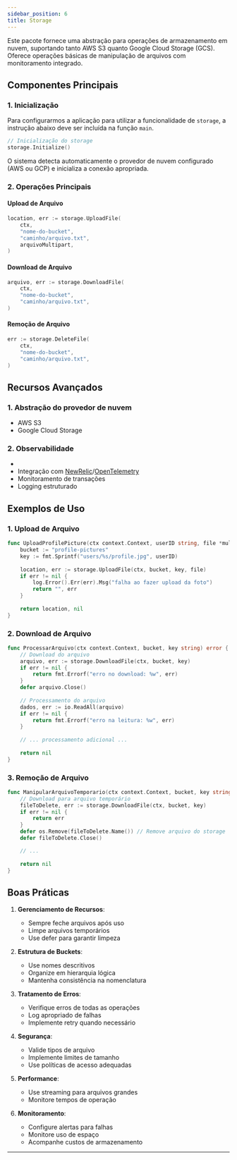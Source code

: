 ```yaml
---
sidebar_position: 6
title: Storage
---
```


Este pacote fornece uma abstração para operações de armazenamento em nuvem, suportando tanto AWS S3 quanto Google Cloud Storage (GCS). Oferece operações básicas de manipulação de arquivos com monitoramento integrado.

## Componentes Principais

### 1. Inicialização

Para configurarmos a aplicação para utilizar a funcionalidade de `storage`, a instrução abaixo deve ser incluída na função `main`.

``` go showLineNumbers
// Inicialização do storage
storage.Initialize()
```

O sistema detecta automaticamente o provedor de nuvem configurado (AWS ou GCP) e inicializa a conexão apropriada.

### 2. Operações Principais

#### Upload de Arquivo

``` go showLineNumbers
location, err := storage.UploadFile(
    ctx,
    "nome-do-bucket",
    "caminho/arquivo.txt",
    arquivoMultipart,
)
```

#### Download de Arquivo

``` go showLineNumbers
arquivo, err := storage.DownloadFile(
    ctx,
    "nome-do-bucket",
    "caminho/arquivo.txt",
)
```

#### Remoção de Arquivo

``` go showLineNumbers
err := storage.DeleteFile(
    ctx,
    "nome-do-bucket",
    "caminho/arquivo.txt",
)
```

## Recursos Avançados

### 1. Abstração do provedor de nuvem

- AWS S3
- Google Cloud Storage

### 2. Observabilidade
- 
- Integração com [NewRelic](https://newrelic.com/)/[OpenTelemetry](https://opentelemetry.io/)
- Monitoramento de transações
- Logging estruturado

## Exemplos de Uso

### 1. Upload de Arquivo

``` go showLineNumbers
func UploadProfilePicture(ctx context.Context, userID string, file *multipart.File) (string, error) {
    bucket := "profile-pictures"
    key := fmt.Sprintf("users/%s/profile.jpg", userID)
    
    location, err := storage.UploadFile(ctx, bucket, key, file)
    if err != nil {
        log.Error().Err(err).Msg("falha ao fazer upload da foto")
        return "", err
    }
    
    return location, nil
}
```

### 2. Download de Arquivo

``` go showLineNumbers
func ProcessarArquivo(ctx context.Context, bucket, key string) error {
    // Download do arquivo
    arquivo, err := storage.DownloadFile(ctx, bucket, key)
    if err != nil {
        return fmt.Errorf("erro no download: %w", err)
    }
    defer arquivo.Close()
    
    // Processamento do arquivo
    dados, err := io.ReadAll(arquivo)
    if err != nil {
        return fmt.Errorf("erro na leitura: %w", err)
    }
    
    // ... processamento adicional ...
    
    return nil
}
```

### 3. Remoção de Arquivo

``` go showLineNumbers
func ManipularArquivoTemporario(ctx context.Context, bucket, key string) error {
    // Download para arquivo temporário
    fileToDelete, err := storage.DownloadFile(ctx, bucket, key)
    if err != nil {
        return err
    }
    defer os.Remove(fileToDelete.Name()) // Remove arquivo do storage
    defer fileToDelete.Close()

    // ...
    
    return nil
}
```

## Boas Práticas

1. **Gerenciamento de Recursos**:
    - Sempre feche arquivos após uso
    - Limpe arquivos temporários
    - Use defer para garantir limpeza

2. **Estrutura de Buckets**:
    - Use nomes descritivos
    - Organize em hierarquia lógica
    - Mantenha consistência na nomenclatura

3. **Tratamento de Erros**:
    - Verifique erros de todas as operações
    - Log apropriado de falhas
    - Implemente retry quando necessário

4. **Segurança**:
    - Valide tipos de arquivo
    - Implemente limites de tamanho
    - Use políticas de acesso adequadas

5. **Performance**:
    - Use streaming para arquivos grandes
    - Monitore tempos de operação

6. **Monitoramento**:
    - Configure alertas para falhas
    - Monitore uso de espaço
    - Acompanhe custos de armazenamento

___
